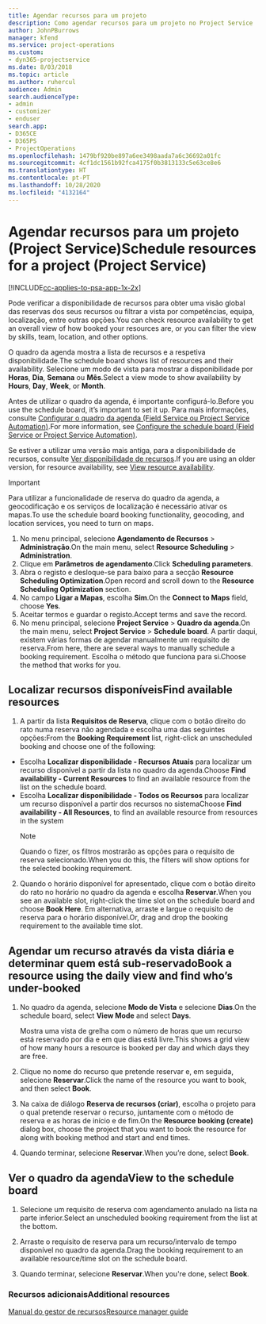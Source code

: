 ```yaml
---
title: Agendar recursos para um projeto
description: Como agendar recursos para um projeto no Project Service
author: JohnPBurrows
manager: kfend
ms.service: project-operations
ms.custom:
- dyn365-projectservice
ms.date: 8/03/2018
ms.topic: article
ms.author: ruhercul
audience: Admin
search.audienceType:
- admin
- customizer
- enduser
search.app:
- D365CE
- D365PS
- ProjectOperations
ms.openlocfilehash: 1479bf920be897a6ee3498aada7a6c36692a01fc
ms.sourcegitcommit: 4cf1dc1561b92fca4175f0b3813133c5e63ce8e6
ms.translationtype: HT
ms.contentlocale: pt-PT
ms.lasthandoff: 10/28/2020
ms.locfileid: "4132164"
---
```

# <a name="schedule-resources-for-a-project-project-service"></a><span data-ttu-id="7a4da-103">Agendar recursos para um projeto (Project Service)</span><span class="sxs-lookup"><span data-stu-id="7a4da-103">Schedule resources for a project (Project Service)</span></span>

[!INCLUDE[cc-applies-to-psa-app-1x-2x](../includes/cc-applies-to-psa-app-1x-2x.md)]

<span data-ttu-id="7a4da-104">Pode verificar a disponibilidade de recursos para obter uma visão global das reservas dos seus recursos ou filtrar a vista por competências, equipa, localização, entre outras opções.</span><span class="sxs-lookup"><span data-stu-id="7a4da-104">You can check resource availability to get an overall view of how booked your resources are, or you can filter the view by skills, team, location, and other options.</span></span>  
  
<span data-ttu-id="7a4da-105">O quadro da agenda mostra a lista de recursos e a respetiva disponibilidade.</span><span class="sxs-lookup"><span data-stu-id="7a4da-105">The schedule board shows list of resources and their availability.</span></span> <span data-ttu-id="7a4da-106">Selecione um modo de vista para mostrar a disponibilidade por **Horas**, **Dia**, **Semana** ou **Mês**.</span><span class="sxs-lookup"><span data-stu-id="7a4da-106">Select a view mode to show availability by **Hours**, **Day**, **Week**, or **Month**.</span></span>  
  
<span data-ttu-id="7a4da-107">Antes de utilizar o quadro da agenda, é importante configurá-lo.</span><span class="sxs-lookup"><span data-stu-id="7a4da-107">Before you use the schedule board, it’s important to set it up.</span></span> <span data-ttu-id="7a4da-108">Para mais informações, consulte [Configurar o quadro da agenda (Field Service ou Project Service Automation)](https://docs.microsoft.com/dynamics365/field-service/configure-schedule-board).</span><span class="sxs-lookup"><span data-stu-id="7a4da-108">For more information, see [Configure the schedule board (Field Service or Project Service Automation)](https://docs.microsoft.com/dynamics365/field-service/configure-schedule-board).</span></span>
  
<span data-ttu-id="7a4da-109">Se estiver a utilizar uma versão mais antiga, para a disponibilidade de recursos, consulte [Ver disponibilidade de recursos](../psa/view-resource-availability.md).</span><span class="sxs-lookup"><span data-stu-id="7a4da-109">If you are using an older version, for resource availability, see [View resource availability](../psa/view-resource-availability.md).</span></span>  

> [!IMPORTANT]
>  <span data-ttu-id="7a4da-110">Para utilizar a funcionalidade de reserva do quadro da agenda, a geocodificação e os serviços de localização é necessário ativar os mapas.</span><span class="sxs-lookup"><span data-stu-id="7a4da-110">To use the schedule board booking functionality, geocoding, and location services, you need to turn on maps.</span></span>  
> 
> 1. <span data-ttu-id="7a4da-111">No menu principal, selecione **Agendamento de Recursos** > **Administração**.</span><span class="sxs-lookup"><span data-stu-id="7a4da-111">On the main menu, select **Resource Scheduling** > **Administration**.</span></span>  
> 2. <span data-ttu-id="7a4da-112">Clique em **Parâmetros de agendamento**.</span><span class="sxs-lookup"><span data-stu-id="7a4da-112">Click **Scheduling parameters**.</span></span>  
> 3. <span data-ttu-id="7a4da-113">Abra o registo e desloque-se para baixo para a secção **Resource Scheduling Optimization**.</span><span class="sxs-lookup"><span data-stu-id="7a4da-113">Open record and scroll down to the **Resource Scheduling Optimization** section.</span></span>  
> 4. <span data-ttu-id="7a4da-114">No campo **Ligar a Mapas**, escolha **Sim**.</span><span class="sxs-lookup"><span data-stu-id="7a4da-114">On the **Connect to Maps** field, choose **Yes**.</span></span>  
> 5. <span data-ttu-id="7a4da-115">Aceitar termos e guardar o registo.</span><span class="sxs-lookup"><span data-stu-id="7a4da-115">Accept terms and save the record.</span></span>  
> 6. <span data-ttu-id="7a4da-116">No menu principal, selecione **Project Service** > **Quadro da agenda**.</span><span class="sxs-lookup"><span data-stu-id="7a4da-116">On the main menu, select **Project Service** > **Schedule board**.</span></span> <span data-ttu-id="7a4da-117">A partir daqui, existem várias formas de agendar manualmente um requisito de reserva.</span><span class="sxs-lookup"><span data-stu-id="7a4da-117">From here, there are several ways to manually schedule a booking requirement.</span></span> <span data-ttu-id="7a4da-118">Escolha o método que funciona para si.</span><span class="sxs-lookup"><span data-stu-id="7a4da-118">Choose the method that works for you.</span></span>
  
## <a name="find-available-resources"></a><span data-ttu-id="7a4da-119">Localizar recursos disponíveis</span><span class="sxs-lookup"><span data-stu-id="7a4da-119">Find available resources</span></span>

1.  <span data-ttu-id="7a4da-120">A partir da lista **Requisitos de Reserva**, clique com o botão direito do rato numa reserva não agendada e escolha uma das seguintes opções:</span><span class="sxs-lookup"><span data-stu-id="7a4da-120">From the **Booking Requirement** list, right-click an unscheduled booking and choose one of the following:</span></span>  
  
- <span data-ttu-id="7a4da-121">Escolha **Localizar disponibilidade - Recursos Atuais** para localizar um recurso disponível a partir da lista no quadro da agenda.</span><span class="sxs-lookup"><span data-stu-id="7a4da-121">Choose **Find availability - Current Resources** to find an available resource from the list on the schedule board.</span></span>  
- <span data-ttu-id="7a4da-122">Escolha **Localizar disponibilidade - Todos os Recursos** para localizar um recurso disponível a partir dos recursos no sistema</span><span class="sxs-lookup"><span data-stu-id="7a4da-122">Choose **Find availability - All Resources**, to find an available resource from resources in the system</span></span>  
   > [!NOTE]
   >  <span data-ttu-id="7a4da-123">Quando o fizer, os filtros mostrarão as opções para o requisito de reserva selecionado.</span><span class="sxs-lookup"><span data-stu-id="7a4da-123">When you do this, the filters will show options for the selected booking requirement.</span></span>  
  
2. <span data-ttu-id="7a4da-124">Quando o horário disponível for apresentado, clique com o botão direito do rato no horário no quadro da agenda e escolha **Reservar**.</span><span class="sxs-lookup"><span data-stu-id="7a4da-124">When you see an available slot, right-click the time slot on the schedule board and choose **Book Here**.</span></span> <span data-ttu-id="7a4da-125">Em alternativa, arraste e largue o requisito de reserva para o horário disponível.</span><span class="sxs-lookup"><span data-stu-id="7a4da-125">Or, drag and drop the booking requirement to the available time slot.</span></span>  
  

## <a name="book-a-resource-using-the-daily-view-and-find-whos-under-booked"></a><span data-ttu-id="7a4da-126">Agendar um recurso através da vista diária e determinar quem está sub-reservado</span><span class="sxs-lookup"><span data-stu-id="7a4da-126">Book a resource using the daily view and find who’s under-booked</span></span>
  
1.  <span data-ttu-id="7a4da-127">No quadro da agenda, selecione **Modo de Vista** e selecione **Dias**.</span><span class="sxs-lookup"><span data-stu-id="7a4da-127">On the schedule board, select **View Mode** and select **Days**.</span></span>  
  
    <span data-ttu-id="7a4da-128">Mostra uma vista de grelha com o número de horas que um recurso está reservado por dia e em que dias está livre.</span><span class="sxs-lookup"><span data-stu-id="7a4da-128">This shows a grid view of how many hours a resource is booked per day and which days they are free.</span></span>  
  
2.  <span data-ttu-id="7a4da-129">Clique no nome do recurso que pretende reservar e, em seguida, selecione **Reservar**.</span><span class="sxs-lookup"><span data-stu-id="7a4da-129">Click the name of the resource you want to book, and then select **Book**.</span></span>  
  
3.  <span data-ttu-id="7a4da-130">Na caixa de diálogo **Reserva de recursos (criar)**, escolha o projeto para o qual pretende reservar o recurso, juntamente com o método de reserva e as horas de início e de fim.</span><span class="sxs-lookup"><span data-stu-id="7a4da-130">On the **Resource booking (create)** dialog box, choose the project that you want to book the resource for along with booking method and start and end times.</span></span>  
  
4.  <span data-ttu-id="7a4da-131">Quando terminar, selecione **Reservar**.</span><span class="sxs-lookup"><span data-stu-id="7a4da-131">When you’re done, select **Book**.</span></span>  
  
## <a name="view-to-the-schedule-board"></a><span data-ttu-id="7a4da-132">Ver o quadro da agenda</span><span class="sxs-lookup"><span data-stu-id="7a4da-132">View to the schedule board</span></span>
  
1.  <span data-ttu-id="7a4da-133">Selecione um requisito de reserva com agendamento anulado na lista na parte inferior.</span><span class="sxs-lookup"><span data-stu-id="7a4da-133">Select an unscheduled booking requirement from the list at the bottom.</span></span>  
  
2.  <span data-ttu-id="7a4da-134">Arraste o requisito de reserva para um recurso/intervalo de tempo disponível no quadro da agenda.</span><span class="sxs-lookup"><span data-stu-id="7a4da-134">Drag the booking requirement to an available resource/time slot on the schedule board.</span></span>  
  
3.  <span data-ttu-id="7a4da-135">Quando terminar, selecione **Reservar**.</span><span class="sxs-lookup"><span data-stu-id="7a4da-135">When you're done, select **Book**.</span></span>  
  
### <a name="additional-resources"></a><span data-ttu-id="7a4da-136">Recursos adicionais</span><span class="sxs-lookup"><span data-stu-id="7a4da-136">Additional resources</span></span>  
 [<span data-ttu-id="7a4da-137">Manual do gestor de recursos</span><span class="sxs-lookup"><span data-stu-id="7a4da-137">Resource manager guide</span></span>](../psa/resource-manager-guide.md)
